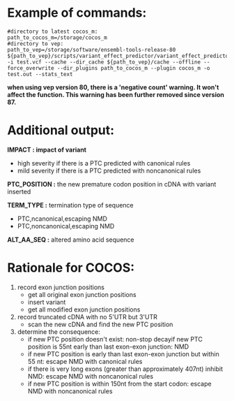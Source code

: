 
# Example of commands:
```
#directory to latest cocos_m:
path_to_cocos_m=/storage/cocos_m
#directory to vep:
path_to_vep=/storage/software/ensembl-tools-release-80
${path_to_vep}/scripts/variant_effect_predictor/variant_effect_predictor.pl  -i test.vcf --cache --dir_cache ${path_to_vep}/cache --offline --force_overwrite --dir_plugins path_to_cocos_m --plugin cocos_m -o test.out --stats_text
```
**when using vep version 80, there is a 'negative count' warning. It won't affect the function. This warning has been further removed since version 87.**

# Additional output:

**IMPACT : impact of variant** 
- high severity if there is a PTC predicted with canonical rules    
- mild severity if there is a PTC predicted with noncanonical rules

**PTC_POSITION :** the new premature codon position in cDNA with variant inserted

**TERM_TYPE :** termination type of sequence    
- PTC,ncanonical,escaping NMD    
- PTC,noncanonical,escaping NMD

**ALT_AA_SEQ :** altered amino acid sequence

# Rationale for COCOS:

1. record exon junction positions
   - get all original exon junction positions
   - insert variant
   - get all modified exon junction positions
2. record truncated cDNA with no 5'UTR but 3'UTR 
   - scan the new cDNA and find the new PTC position
3. determine the consequence:
   - if new PTC position doesn't exist: non-stop decayif new PTC position is 55nt early than last exon-exon junction: NMD
   - if new PTC position is early than last exon-exon junction but within 55 nt: escape NMD with canonical rules            
   - if there is very long exons (greater than approximately 407nt) inhibit NMD: escape NMD with noncanonical rules 
   - if new PTC position is within 150nt from the start codon: escape NMD with noncanonical rules 

